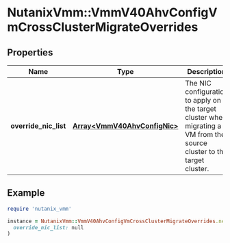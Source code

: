 # NutanixVmm::VmmV40AhvConfigVmCrossClusterMigrateOverrides

## Properties

| Name | Type | Description | Notes |
| ---- | ---- | ----------- | ----- |
| **override_nic_list** | [**Array&lt;VmmV40AhvConfigNic&gt;**](VmmV40AhvConfigNic.md) | The NIC configuration to apply on the target cluster when migrating a VM from the source cluster to the target cluster. | [optional] |

## Example

```ruby
require 'nutanix_vmm'

instance = NutanixVmm::VmmV40AhvConfigVmCrossClusterMigrateOverrides.new(
  override_nic_list: null
)
```

